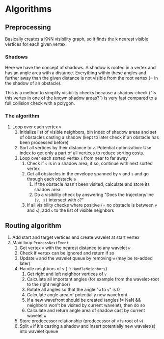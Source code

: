 # Algorithms

## Preprocessing

Basically creates a KNN visibility graph, so it finds the k nearest visible vertices for each given vertex.

### Shadows

Here we have the concept of shadows.
A shadow is rooted in a vertex and has an angle area with a distance.
Everything within these angles and further away than the given distance is not visible from the root vertex (= in the shadow of an obstacle).

This is a method to simplify visibility checks because a shadow-check ("Is this vertex in one of the known shadow areas?") is very fast compared to a full collision check with a polygon.

### The algorithm

1. Loop over each vertex `v`
	1. Initialize list of visible neighbors, bin index of shadow areas and set of obstacles casting a shadow (kept to later check if an obstacle has been processed before)
	2. Sort all vertices by their distance to `v`. Potential optimization: Use index to get only a part of all vertices to reduce sorting costs.
	3. Loop over each sorted vertex `s` from near to far away
		1. Check if `s` is in a shadow area, if so, continue with next sorted vertex
		2. Get all obstacles in the envelope spanned by `v` and `s` and go through each obstacle `o`
			1. If the obstacle hasn't been visited, calculate and store its shadow area
			2. Do a visibility check by answering "Does the trajectory/line `(v, s)` intersect with `o`?"
		3. If all visibility checks where positive (= no obstacle is between `v` and `s`), add `s` to the list of visible neighbors

## Routing algorithm

1. Add start and target vertices and create wavelet at start vertex
2. Main loop `ProcessNextEvent`
	1. Get vertex `v` with the nearest distance to any wavelet `w`
	2. Check if vertex can be ignored and return if so
	3. Update `w` and the wavelet queue by removing `w` (may be re-added later)
	4. Handle neighbors of `v` (→ `HandleNeighbors`)
		1. Get right and left neighbor vertices of `v`
		2. Calculate all important angles (for example from the wavelet-root to the right neighbor)
		4. Rotate all angles so that the angle "`w` to `v`" is 0
		5. Calculate angle area of potentially new wavefront
		6. If a new wavefront should be created (angles != NaN && neighbors won't be visited by current wavelet), then do so
		7. Calculate and return angle area of shadow cast by current wavelet `w`
	5. Store predecessor relationship (predecessor of `v` is root of `w`)
	6. Split `w` if it's casting a shadow and insert potentially new wavelet(s) into wavelet queue

